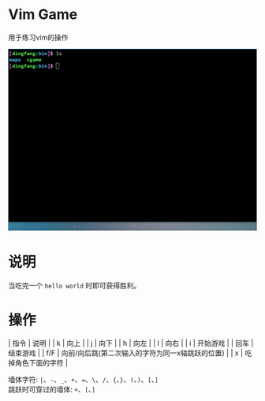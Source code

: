 
# Vim Game

用于练习vim的操作

![](/imags/vgame.gif)

# 说明

当吃完一个 `hello world` 时即可获得胜利。  

# 操作

| 指令 | 说明 |
| k    | 向上 |
| j    | 向下 |
| h    | 向左 |
| l    | 向右 |
| i    | 开始游戏 |
| 回车 | 结束游戏 |
| f/F  | 向前/向后跳(第二次输入的字符为同一x轴跳跃的位置) | 
| x    | 吃掉角色下面的字符 |

墙体字符: `|`、`-`、`_`、`+`、`=`、`\`、`/`、`{`、`}`、`(`、`)`、`[`、`]`  
跳跃时可穿过的墙体: `+`、`[`、`]`  

